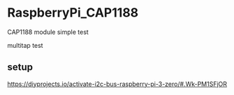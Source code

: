 # RaspberryPi_CAP1188
CAP1188 module simple test

multitap test

## setup
https://diyprojects.io/activate-i2c-bus-raspberry-pi-3-zero/#.Wk-PM1SFjOR
